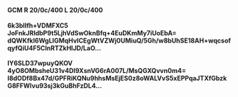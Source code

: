#### GCM R 20/0c/400 L 20/0c/400
**6k3bIIfh+VDMFXC5**<br/>**JoFnkJRldbP9t5LjhVdSwOknBfq+4EuDKmMy7iUoEbA=**<br/>**dQWKfkl6WgLlGMqHvICEgWtVZWj0UMiuQ/5Gh/w8bUhSE18AH+wqcsofqyfQiU4F5ClnRTZkHlJD/LaO...**<br/><br/>
**IY6SLD37wpuyQKOV**<br/>**4yO8OMbsheU31v4DI9XsnVG6rA007L/MsQGXQvvn0m4=**<br/>**I8dODf8Bx47d/GPFRiKQNu9hhsMsEjES0z8oWALVvS5xEPPqaJTXfGbzkG8FFWlvu93sj3kGuBhFzDL4...**